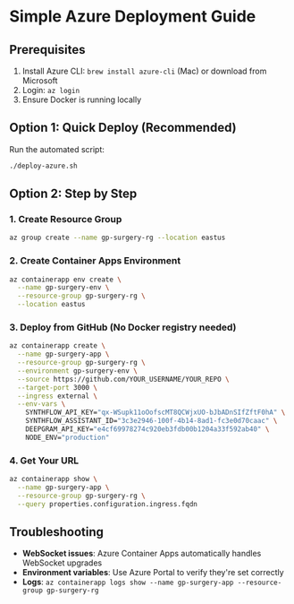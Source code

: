 # Simple Azure Deployment Guide

## Prerequisites

1. Install Azure CLI: `brew install azure-cli` (Mac) or download from Microsoft
2. Login: `az login`
3. Ensure Docker is running locally

## Option 1: Quick Deploy (Recommended)

Run the automated script:
```bash
./deploy-azure.sh
```

## Option 2: Step by Step

### 1. Create Resource Group
```bash
az group create --name gp-surgery-rg --location eastus
```

### 2. Create Container Apps Environment
```bash
az containerapp env create \
  --name gp-surgery-env \
  --resource-group gp-surgery-rg \
  --location eastus
```

### 3. Deploy from GitHub (No Docker registry needed)
```bash
az containerapp create \
  --name gp-surgery-app \
  --resource-group gp-surgery-rg \
  --environment gp-surgery-env \
  --source https://github.com/YOUR_USERNAME/YOUR_REPO \
  --target-port 3000 \
  --ingress external \
  --env-vars \
    SYNTHFLOW_API_KEY="qx-WSupk11oOofscMT8QCWjxUO-bJbADnSIfZftF0hA" \
    SYNTHFLOW_ASSISTANT_ID="3c3e2946-100f-4b14-8ad1-fc3e0d70caac" \
    DEEPGRAM_API_KEY="e4cf69978274c920eb3fdb00b1204a33f592ab40" \
    NODE_ENV="production"
```

### 4. Get Your URL
```bash
az containerapp show \
  --name gp-surgery-app \
  --resource-group gp-surgery-rg \
  --query properties.configuration.ingress.fqdn
```

## Troubleshooting

- **WebSocket issues**: Azure Container Apps automatically handles WebSocket upgrades
- **Environment variables**: Use Azure Portal to verify they're set correctly
- **Logs**: `az containerapp logs show --name gp-surgery-app --resource-group gp-surgery-rg`